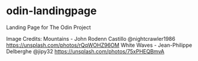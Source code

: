 # odin-landingpage
Landing Page for The Odin Project

Image Credits:
Mountains - John Rodenn Castillo @nightcrawler1986 https://unsplash.com/photos/rQqWOHZ96OM
White Waves - Jean-Philippe Delberghe @jipy32 https://unsplash.com/photos/75xPHEQBmvA
